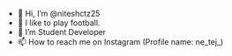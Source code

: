 - 👋 Hi, I’m @niteshctz25
- 👀 I like to play football.
- 🌱 I’m Student Developer
- 📫 How to reach me on Instagram (Profile name: ne_tej_)

<!---
niteshctz25/niteshctz25 is a ✨ special ✨ repository because its `README.md` (this file) appears on your GitHub profile.
You can click the Preview link to take a look at your changes.
--->
